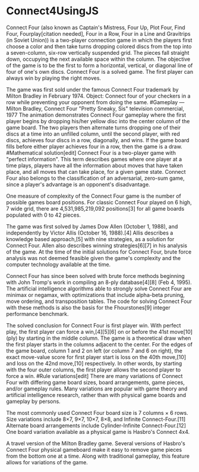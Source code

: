 # Connect4UsingJS
Connect Four (also known as Captain's Mistress, Four Up, Plot Four, Find Four, Fourplay[citation needed], Four in a Row, Four in a Line and Gravitrips (in Soviet Union)) is a two-player connection game in which the players first choose a color and then take turns dropping colored discs from the top into a seven-column, six-row vertically suspended grid. The pieces fall straight down, occupying the next available space within the column. The objective of the game is to be the first to form a horizontal, vertical, or diagonal line of four of one's own discs. Connect Four is a solved game. The first player can always win by playing the right moves.

The game was first sold under the famous Connect Four trademark by Milton Bradley in February 1974.
Object: Connect four of your checkers in a row while preventing your opponent from doing the same.
#Gameplay
— Milton Bradley, Connect Four "Pretty Sneaky, Sis" television commercial, 1977
The animation demonstrates Connect Four gameplay where the first player begins by dropping his/her yellow disc into the center column of the game board. The two players then alternate turns dropping one of their discs at a time into an unfilled column, until the second player, with red discs, achieves four discs in a row, diagonally, and wins. If the game board fills before either player achieves four in a row, then the game is a draw.
#Mathematical solution[edit]
Connect Four is a two-player game with "perfect information". This term describes games where one player at a time plays, players have all the information about moves that have taken place, and all moves that can take place, for a given game state. Connect Four also belongs to the classification of an adversarial, zero-sum game, since a player's advantage is an opponent's disadvantage.

One measure of complexity of the Connect Four game is the number of possible games board positions. For classic Connect Four played on 6 high, 7 wide grid, there are 4,531,985,219,092 positions[3] for all game boards populated with 0 to 42 pieces.

The game was first solved by James Dow Allen (October 1, 1988), and independently by Victor Allis (October 16, 1988).[4] Allis describes a knowledge based approach,[5] with nine strategies, as a solution for Connect Four. Allen also describes winning strategies[6][7] in his analysis of the game. At the time of the initial solutions for Connect Four, brute force analysis was not deemed feasible given the game's complexity and the computer technology available at the time.

Connect Four has since been solved with brute force methods beginning with John Tromp's work in compiling an 8-ply database[4][8] (Feb 4, 1995). The artificial intelligence algorithms able to strongly solve Connect Four are minimax or negamax, with optimizations that include alpha-beta pruning, move ordering, and transposition tables. The code for solving Connect Four with these methods is also the basis for the Fhourstones[9] integer performance benchmark.

The solved conclusion for Connect Four is first player win. With perfect play, the first player can force a win,[4][5][6] on or before the 41st move[10] (ply) by starting in the middle column. The game is a theoretical draw when the first player starts in the columns adjacent to the center. For the edges of the game board, column 1 and 2 on left (or column 7 and 6 on right), the exact move-value score for first player start is loss on the 40th move,[10] and loss on the 42nd move,[10] respectively. In other words, by starting with the four outer columns, the first player allows the second player to force a win.
#Rule variations[edit]
There are many variations of Connect Four with differing game board sizes, board arrangements, game pieces, and/or gameplay rules. Many variations are popular with game theory and artificial intelligence research, rather than with physical game boards and gameplay by persons.

The most commonly used Connect Four board size is 7 columns × 6 rows. Size variations include 8×7, 9×7, 10×7, 8×8, and Infinite Connect-Four.[11] Alternate board arrangements include Cylinder-Infinite Connect-Four.[12] One board variation available as a physical game is Hasbro's Connect 4x4.


A travel version of the Milton Bradley game.
Several versions of Hasbro's Connect Four physical gameboard make it easy to remove game pieces from the bottom one at a time. Along with traditional gameplay, this feature allows for variations of the game.
